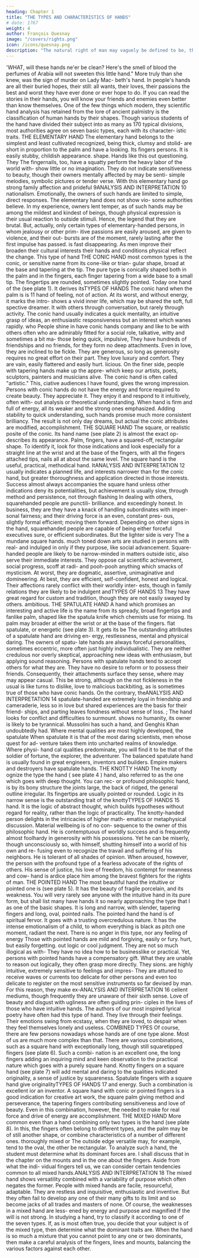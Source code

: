 ```yaml
---
heading: Chapter 1
title: "THE TYPES AND CHARACTERISTICS OF HANDS"
# date: 1767
weight: 4
author: François Quesnay
image: "/covers/rights.png"
icon: /icons/quesnay.png
description: "The natural right of man may vaguely be defined to be, the right which man has to whatever is proper for his enjoyment"
---
```




'WHAT,
will these
hands ne'er be clean? Here's the smell of blood
the perfumes of Arabia will not sweeten this little hand."
More truly than she knew, was the sign of murder on Lady Mac-
beth's hand. In people's hands are all their buried hopes, their
still:
all
wants, their loves, their passions the best and worst they have
ever done or ever hope to do. If you can read the stories in their
hands, you will know your friends and enemies even better than
know themselves.
One of the few things which modern,
they
scientific hand analysis has
retained from the lore of ancient palmistry is the classification of
human hands by their shapes. Though various students of the
hand have divided their subject into as many as 170 typical divisions,
most authorities agree on seven basic types, each with its character-
istic traits.
THE ELEMENTARY HAND
The elementary hand
belongs to the simplest and least cultivated
recognized, being thick, clumsy and stolid-
are
short in proportion to the palm and have a
looking. Its fingers
persons.
It
is
easily
stubby, childish appearance.
shape.
Hands
like this
out questioning.
They
The
fingernails,
too,
have a squatty
perform the heavy labor of the world with-
show little or no imagination. They do not
indicate sensitiveness to beauty, though their owners
mentally affected by
may
be senti-
simple melodies, symbolic pictures or tender
verse.
With
this
elementary hand go strong family affection and prideful
9ANALYSIS AND INTERPRETATION
10
nationalism. Emotionally, the owners of such hands are limited to
simple, direct responses. The elementary hand does not show vio-
some authorities believe. In my experience, owners
lent temper, as
of such
hands
may
be among the mildest and kindest of beings,
though physical expression
is
their usual reaction to outside stimuli.
Hence, the legend that they are brutal. But, actually, only certain
types of elementary-handed persons, in whom jealousy or other prim-
itive passions are easily aroused, are given to violence, and their out-
bursts are of the moment, rarely lasting after the first impulse has
passed.
is fast disappearing. As men improve their
broaden their cultural interests their hands
and
conditions
physical
reflect the change.
This type of hand
THE CONIC HAND
most common types is the conic, or sensitive
name from its cone-like or trian-
gular shape, broad at the base and tapering at the tip. The pure type
is conically shaped both in the palm and in the fingers, each finger
tapering from a wide base to a small tip. The fingertips are rounded,
sometimes slightly pointed.
Today one
hand
of the
(see plate 1). It derives itsTYPES OF HANDS
The conic hand
when the palm is
is
11
hand of feeling, not of action. At its worst,
and without energy, it marks the intro-
shows a vivid inner life, which may be shared
the
soft, full
spective dreamer. It
with others through conversation, but rarely through activity. The
conic hand usually indicates a quick mentality, an intuitive grasp of
ideas,
an enthusiastic responsiveness
but an interest which wanes
rapidly.
who
People
shine in
have conic hands
company and like to be with others often
who are admirably fitted for a social role,
talkative, witty and sometimes a bit ma-
those
being quick, impulsive,
They have hundreds of friendships and no friends, for they
form no deep attachments. Even in love, they are inclined to be
fickle. They are generous, so long as generosity requires no great
effort on their part. They love luxury and comfort. They are vain,
easily flattered and easily hurt.
licious.
On
the finer side, people with tapering hands
make up
the appre-
which keep our artists, poets, sculptors, painters
and musicians alive. The conic hand is often called "artistic." This,
ciative audiences
I have found, gives the wrong impression. Persons with conic hands
do not have the energy and force required to create beauty. They
appreciate it. They enjoy it and respond to it intuitively, often with-
out analysis or theoretical understanding.
When
hand
is firm and full of energy, all its weaker
and the strong ones emphasized. Adding
stability to quick understanding, such hands promise much more
consistent brilliancy. The result is not only day dreams, but actual
the conic
attributes are modified,
accomplishment.
THE SQUARE HAND
The
square, or realistic
posite of the conic. Its
hand
name
(see plate 2) is almost the exact op-
describes
its appearance. Palm, fingers,
have a squared-off, rectangular shape. To identify it,
look for those indications and look especially for a straight line at
the wrist and at the base of the fingers, with all the fingers attached
tips, nails
all
at about the
same
level.
The square hand
is
the useful, practical, methodical hand. ItANALYSIS AND INTERPRETATION
12
usually indicates a planned life, and interests narrower than for the
conic hand, but greater thoroughness and application directed in
those interests. Success almost always accompanies the square hand
unless other indications deny
its potentialities,
but achievement
is
usually slow, through method and persistence, not through flashing
In dealing with others, squarehanded people are punctili-
brilliance.
and exceedingly honest. In business, they are
they have a knack of handling subordinates with imper-
sonal fairness; and their driving force is an even, constant pres-
ous, slightly formal
efficient;
moving them forward. Depending on other signs in the hand,
squarehanded people are capable of being either forceful executives
sure,
or efficient subordinates.
But the
lighter side is very
The
a mundane
square hands.
much toned down
arts are studied
in persons with real-
and indulged
in only if they
purpose, like social advancement. Square-
handed people are likely to be narrow-minded in matters outside
istic,
also serve
their
immediate
interests.
They oppose
cal scientific achievement,
social progress, scoff at radi-
and pooh-pooh anything which smacks
of mysticism. At worst, they are dogmatic, assertive, unimaginative
and domineering. At best, they are efficient, self-confident, honest
and logical. Their affections rarely conflict with their worldly inter-
ests, though in family relations they are likely to be indulgent andTYPES OF HANDS
13
They have great regard for custom and tradition, though
they are not easily swayed by others.
ambitious.
THE SPATULATE HAND
A
hand which promises an
interesting
and active
life
is
the
name from its
spready, broad fingertips and fanlike palm, shaped like the
spatula knife which chemists use for mixing. Its palm may
broader at either the wrist or at the base of the fingers. flat
spatulate, or energetic
(see plate
3).
It
gets
its
be
The outstanding attributes of a spatulate hand are driving en-
ergy, restlessness, mental and physical daring. The owners of spatu-
late hands are always forceful personalities, sometimes eccentric,
more often
just highly individualistic. They are neither credulous
nor overly skeptical, approaching new ideas with enthusiasm, but
applying sound reasoning.
Persons with spatulate hands tend to accept others for what
they are. They have no desire to reform or to possess their friends.
Consequently, their attachments
surface they
sense,
where
may
may
appear casual. This
be strong, although on the
not fickleness in the usual
is
like turns to dislike, love to malicious backbiting, as is
sometimes true of those who have conic hands.
On
the contrary, theANALYSIS AND INTERPRETATION
14
spatulate-handed are extremely loyal in friendship and cameraderie,
less so in love but shared experiences are the basis for their friend-
ships, and parting leaves fondness without sense of loss.
;
The
hand looks for conflict and difficulties to surmount.
shows no humanity, its owner is likely to be tyrannical.
Mussolini has such a hand, and Genghis Khan undoubtedly had.
Where mental qualities are most highly developed, the spatulate
When
spatulate
it
is that of the most daring scientists, men whose quest for ad-
venture takes them into uncharted realms of knowledge. Where physi-
hand
cal qualities predominate,
you
will find it to
be that of the soldier of
fortune, the explorer, the adventurer. The balanced spatulate hand
is usually found in great engineers, inventors and builders. Empire
makers and destroyers have spatulate hands.
THE KNOTTY HAND
The knotty
ognize the type
the
hand
( see plate 4 )
hand, also referred to as the
one which goes with deep thought. You can rec-
or profound
philosophic hand,
is
by
its
bony structure
the joints large, the back of
ridged, the general outline irregular. Its fingertips are usually
pointed or rounded.
Logic
in its
narrow sense
is
the outstanding trait of the knottyTYPES OF HANDS
15
hand. It is the logic of abstract thought, which builds hypotheses
without regard for reality, rather than the logic of practicality.
The knotty-handed person delights in the intricacies of higher math-
ematics or metaphysical discussion. Material wellbeing is of no con-
sequence to the owner of this philosophic hand. He is contemptuous
of worldly success and is frequently almost foolhardy in generosity
with his possessions. Yet he can be miserly, though unconsciously
so, with himself, shutting himself into a world of his own and re-
fusing even to recognize the travail
and
suffering of his neighbors.
He is tolerant of all shades of opinion.
When aroused, however, the person
with the profound type of
a fearless advocate of the rights of others. His sense of
justice, his love of freedom, his contempt for meanness and cow-
hand
is
ardice place
him among
the bravest fighters for the rights of
man.
THE POINTED HAND
The most
beautiful
hand
the intuitive or pointed one
is
(see
plate 5). It has the beauty of fragile porcelain, and its weakness.
You will very rarely see anyone with the intuitive hand in its pure
form, but
shall list
many have hands
it
so nearly approaching the type that I
as one of the basic shapes. It is long and narrow, with
slender, tapering fingers and long, oval, pointed nails.
The pointed hand the hand
is
of spiritual fervor. It goes with a
trusting overcredulous nature. It has the intense emotionalism of a
child, to whom everything is black as pitch one moment, radiant the
next.
There is no anger in this type, nor any feeling of energy
Those with pointed hands are mild and forgiving, easily
or fury.
hurt, but easily forgetting.
out logic or cool judgment.
They are not so much illogical as with-
They have no idea how to be businesslike
or practical.
Yet, persons with pointed hands have a compensatory gift. What
they are unable to reason out logically, they often grasp more directly.
They
sions.
are highly intuitive, extremely sensitive to feelings and impres-
They are attuned to receive waves or currents too delicate for
other persons and even too delicate to register on the most sensitive
instruments so far devised by man. For this reason, they make ex-ANALYSIS AND INTERPRETATION
16
cellent
mediums, though frequently they are unaware of
their sixth
sense.
Love of beauty and disgust with ugliness are often guiding prin-
ciples in the lives of those who have intuitive hands. The authors of
our most inspired lyrical poetry have often had this type of hand.
They live through their feelings. Their emotions swing from ecstasy,
when they are
loved, to despair
when they
feel
themselves lonely and
useless.
COMBINED TYPES
Of course, there are few persons nowadays whose hands are of one
type alone. Most of us are much more complex than that. There are
various combinations, such as a square hand with exceptionally
long, though still squaretipped fingers (see plate 6). Such a combi-
nation is an excellent one, the long fingers adding an inquiring mind
and keen observation
to
the practical nature which goes with a
purely square hand.
Knotty
fingers
on a square hand (see plate 7) will add mental
and daring to the qualities indicated
originality, a sense of justice
by
squareness. Spatulate fingers with a square
hand give
originalityTYPES OF HANDS
17
and energy. Such a combination is excellent ior an inventor. A square
hand with conic or pointed fingers is a good indication for creative
art work, the square palm giving method and perseverance, the
tapering fingers contributing sensitiveness and love of beauty. Even
in this combination, however, the
needed to make for
real
force
and drive of energy are
accomplishment.
THE MIXED HAND
More common even than a hand combining only two
types
is
the
hand (see plate 8). In this, the fingers
often belong to different types, and the palm may be of still another
shape, or combine characteristics of a number of different ones.
thoroughly mixed or
The
outside edge
versatile
may,
for example, tend to the oval, the other be
rectangular.
To analyze such a hand, the student must determine what its
dominant forces are. I shall discuss that in the chapter on the
mounts and in the one about the fingers. Aside from what the indi-
vidual fingers tell us, we can consider certain tendencies common to
all
mixed hands.ANALYSIS AND INTERPRETATION
18
The mixed hand shows
versatility
combined with a
variability of
purpose which often negates the former. People with mixed hands
are facile, resourceful, adaptable. They are restless and inquisitive,
enthusiastic and inventive. But they often fail to develop any one of
their many gifts to its limit and so become jacks of all trades and
masters of none. Of course, the weaknesses in a mixed hand are less-
ened by energy and purpose and magnified if the will is not strong.
In studying a hand, try to classify it according to one of the
seven types. If, as is most often true, you decide that your subject
is of the mixed type, then determine what the dominant traits are.
When
the
hand
is
so
much a mixture
that
you cannot point
to
any
one or two dominants, then make a careful analysis of the fingers,
lines and mounts, balancing the various factors against each other.

